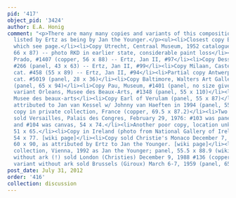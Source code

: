 ```yaml
---
pid: '417'
object_pid: '3424'
author: E.A. Honig
comment: "<p>There are many many copies and variants of this composition. Some are
  listed by Ertz as being by Jan the Younger.</p><ul><li>Closest copy Budapest; on
  which see page.</li><li>Copy Utrecht, Centraal Museum, 1952 catalogue #1366 (panel,
  66 x 87) -- photo RKD in earlier state, considerable paint loss</li><li>Copy Madrid,
  Prado, #1407 (copper, 56 x 88) -- Ertz, Jan II, #97</li><li>Copy Dessau, 1929 catalogue
  #266 (panel, 43 x 63) -- Ertz, Jan II, #99</li><li>Copy Milaan, Castello Sforzesco,
  cat. #458 (55 x 89) -- Ertz, Jan II, #94</li><li>Partial copy Antwerp, KMSK, 1948
  cat. #5019 (panel, 28 x 36)</li><li>Copy Baltimore, Walters Art Gallery, inv. #37.1998
  (panel, 65 x 94)</li><li>Copy Pau, Museum, #1401 (panel, no size given)</li><li>Studio
  variant Orleans, Musee des Beaux-Arts, #1348 (panel, 55 x 110)</li><li>Copy Rennes,
  Musee des beaux-arts</li><li>Copy Earl of Verulam (panel, 55 x 87)</li><li>Copy
  attributed to Jan van Kessel w/ Johnny van Haeften in 1994 (panel, 55.5 x 88.9)</li><li>Poor
  copy in private collection, France (copper, 69.5 x 87.2)</li><li>Two very poor copies
  sold Versailles, Palais des Congres, February 29, 1976: #103 was panel, 44 x 56,
  and #104 was canvas, 54 x 74.</li><li>Another poor copy, location unknown: panel,
  51 x 65.</li><li>Copy in Ireland (photo from National Gallery of Ireland), panel,
  54 x 77. [wiki page]</li><li>Copy sold Christie's Monaco December 7, 1991; panel,
  60 x 90, as attributed by Ertz to Jan the Younger. [wiki page]</li><li>Copy private
  collection, Vienna, 1992 as Jan the Younger; panel, 55.5 x 88.9 (wiki page)</li><li>Variant
  without ark (!) sold London (Christies) December 9, 1988 #136 (copper, 49.8 x 79.4)</li><li>Another
  variant without ark sold Brussels (Giroux) March 6-7, 1959 (panel, 65 x 91.5)</li></ul>"
post_date: July 31, 2012
order: '416'
collection: discussion
---
```

